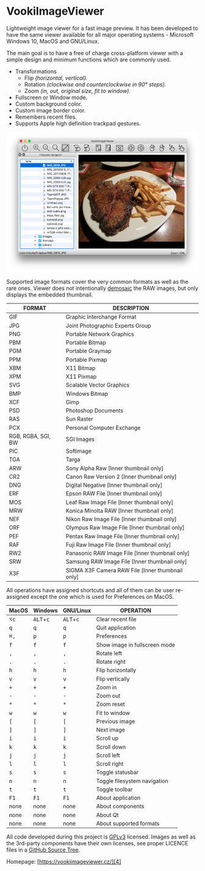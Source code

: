 # VookiImageViewer
Lightweight image viewer for a fast image preview. It has been developed to have the same viewer available for all major operating systems - Microsoft Windows 10, MacOS and GNU/Linux.

The main goal is to have a free of charge cross-platform viewer with a simple design and minimum functions which are commonly used.

- Transformations
  - Flip _(horizontal, vertical)._
  - Rotation _(clockwise and counterclockwise in 90° steps)._
  - Zoom _(in, out, original size, fit to window)._
- Fullscreen or Window mode.
- Custom background color.
- Custom image border color.
- Remembers recent files.
- Supports Apple high definition trackpad gestures.

![Application screenshot](src/resource/readme/screenshot_2017-10-19_21-24-02.png?raw=true "")

Supported image formats cover the very common formats as well as the rare ones. Viewer does not intentionally [demosaic][1] the RAW images, but only displays the embedded thumbnail.


| FORMAT             | DESCRIPTION                                      |
|--------------------|--------------------------------------------------|
| GIF                | Graphic Interchange Format                       |
| JPG                | Joint Photographic Experts Group                 |
| PNG                | Portable Network Graphics                        |
| PBM                | Portable Bitmap                                  |
| PGM                | Portable Graymap                                 |
| PPM                | Portable Pixmap                                  |
| XBM                | X11 Bitmap                                       |
| XPM                | X11 Pixmap                                       |
| SVG                | Scalable Vector Graphics                         |
| BMP                | Windows Bitmap                                   |
| XCF                | Gimp                                             |
| PSD                | Photoshop Documents                              |
| RAS                | Sun Raster                                       |
| PCX                | Personal Computer Exchange                       |
| RGB, RGBA, SGI, BW | SGI Images                                       |
| PIC                | Softimage                                        |
| TGA                | Targa                                            |
| ARW                | Sony Alpha Raw [Inner thumbnail only]            |
| CR2                | Canon Raw Version 2 [Inner thumbnail only]       |
| DNG                | Digital Negative [Inner thumbnail only]          |
| ERF                | Epson RAW File [Inner thumbnail only]            |
| MOS                | Leaf Raw Image File [Inner thumbnail only]       |
| MRW                | Konica Minolta RAW [Inner thumbnail only]        |
| NEF                | Nikon Raw Image File [Inner thumbnail only]      |
| ORF                | Olympus Raw Image File [Inner thumbnail only]    |
| PEF                | Pentax Raw Image File [Inner thumbnail only]     |
| RAF                | Fuji Raw Image File [Inner thumbnail only]       |
| RW2                | Panasonic RAW Image File [Inner thumbnail only]  |
| SRW                | Samsung RAW Image File [Inner thumbnail only]    |
| X3F                | SIGMA X3F Camera RAW File [Inner thumbnail only] |


All operations have assigned shortcuts and all of them can be user re-assigned except the one which is used for Preferences on MacOS.


| MacOS            | Windows                     | GNU/Linux                   | OPERATION                                |
|------------------|-----------------------------|-----------------------------|------------------------------------------|
| ﻿<kbd>﻿⌥c</kbd>  | <kbd>ALT</kbd>+<kbd>c</kbd> | <kbd>ALT</kbd>+<kbd>c</kbd> | Clear recent file                        |
| ﻿<kbd>﻿q</kbd>   | <kbd>q</kbd>                | <kbd>q</kbd>                | Quit application                         |
| ﻿<kbd>﻿﻿⌘,</kbd> | <kbd>p</kbd>                | <kbd>p</kbd>                | Preferences                              |
| ﻿<kbd>﻿f</kbd>   | <kbd>f</kbd>                | <kbd>f</kbd>                | Show image in fullscreen mode            |
| ﻿<kbd>﻿,</kbd>   | <kbd>,</kbd>                | <kbd>,</kbd>                | Rotate left                              |
| ﻿<kbd>﻿.</kbd>   | <kbd>.</kbd>                | <kbd>.</kbd>                | Rotate right                             |
| ﻿<kbd>﻿h</kbd>   | <kbd>h</kbd>                | <kbd>h</kbd>                | Flip horizontally                        |
| ﻿<kbd>﻿v</kbd>   | <kbd>v</kbd>                | <kbd>v</kbd>                | Flip vertically                          |
| ﻿<kbd>﻿+</kbd>   | <kbd>+</kbd>                | <kbd>+</kbd>                | Zoom in                                  |
| ﻿<kbd>﻿-</kbd>   | <kbd>-</kbd>                | <kbd>-</kbd>                | Zoom out                                 |
| ﻿<kbd>﻿*</kbd>   | <kbd>*</kbd>                | <kbd>*</kbd>                | Zoom reset                               |
| ﻿<kbd>﻿w</kbd>   | <kbd>w</kbd>                | <kbd>w</kbd>                | Fit to window                            |
| ﻿<kbd>﻿[</kbd>   | <kbd>[</kbd>                | <kbd>[</kbd>                | Previous image                           |
| ﻿<kbd>﻿]</kbd>   | <kbd>]</kbd>                | <kbd>]</kbd>                | Next image                               |
| ﻿<kbd>﻿i</kbd>   | <kbd>i</kbd>                | <kbd>i</kbd>                | Scroll up                                |
| ﻿<kbd>﻿k</kbd>   | <kbd>k</kbd>                | <kbd>k</kbd>                | Scroll down                              |
| ﻿<kbd>﻿j</kbd>   | <kbd>j</kbd>                | <kbd>j</kbd>                | Scroll left                              |
| ﻿<kbd>﻿l</kbd>   | <kbd>l</kbd>                | <kbd>l</kbd>                | Scroll right                             |
| ﻿<kbd>﻿s</kbd>   | <kbd>s</kbd>                | <kbd>s</kbd>                | Toggle statusbar                         |
| ﻿<kbd>﻿n</kbd>   | <kbd>n</kbd>                | <kbd>n</kbd>                | Toggle filesystem navigation             |
| ﻿<kbd>﻿t</kbd>   | <kbd>t</kbd>                | <kbd>t</kbd>                | Toggle toolbar                           |
| ﻿<kbd>﻿F1</kbd>  | <kbd>F1</kbd>               | <kbd>F1</kbd>               | About application                        |
| ﻿none            | none                        | none                        | About components                         |
| ﻿none            | none                        | none                        | About Qt                                 |
| ﻿none            | none                        | none                        | About supported formats                  |

All code developed during this project is [GPLv3][2] licensed. Images as well as the 3rd-party components have their own licenses, see proper LICENCE files in a [GitHub Source Tree][3].

Homepage: [https://vookiimageviewer.cz/][4]

[1]: https://en.wikipedia.org/wiki/Demosaicing
[2]: ./LICENSE
[3]: https://github.com/vookimedlo/vooki-image-viewer/
[4]: https://vookiimageviewer.cz/
